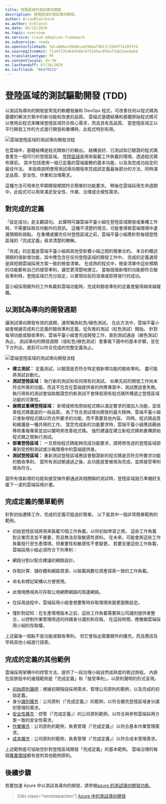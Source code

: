 ```yaml
---
title: 登陸區域的測試導向開發
description: 登陸區域的測試導向開發。
author: BrianBlanchard
ms.author: brblanch
ms.date: 05/15/2020
ms.topic: overview
ms.service: cloud-adoption-framework
ms.subservice: ready
ms.openlocfilehash: 5dca866a7d948caa59bba7981fc3569f7a10f47d
ms.sourcegitcommit: 71a4f33546443d8c875265ac8fbaf3ab24ae8ab4
ms.translationtype: MT
ms.contentlocale: zh-TW
ms.lasthandoff: 07/20/2020
ms.locfileid: "86479515"
---
```

# <a name="test-driven-development-tdd-for-landing-zones"></a>登陸區域的測試驅動開發 (TDD)

以測試為導向的開發是常見的軟體發展和 DevOps 程式，可改善任何以程式碼為基礎的解決方案中的新功能和改進的品質。 雲端式基礎結構和基礎原始程式碼可以使用此程式來確保登陸區域符合核心需求，而且具有高品質。 當登陸區域正以平行開發工作的方式進行開發和重構時，此程式特別有用。

![雲端登陸區域的測試導向開發流程](../../_images/ready/test-driven-development-process.png)

在雲端中，基礎結構是程式碼執行的輸出。 結構良好、已測試和已驗證的程式碼會產生一個可行的登陸區域。 [登陸區域](../landing-zone/index.md)是用來裝載工作負載的環境，透過程式碼布建前。 其中包括使用一組已定義的雲端服務的基本功能，以及為您成功設定的最佳作法。 本指南說明使用測試導向開發來完成該定義最後部分的方法，同時滿足品質、安全性、作業和治理需求。

這種方法可用來在早期開發期間符合簡單的功能要求。 稍後在雲端採用生命週期中，此程式可以用來滿足安全性、作業、治理或合規性需求。

## <a name="definition-of-done"></a>對完成的定義

「設定成功」是主觀語句。 此聲明可讓雲端平臺小組在登陸區域開發或重構工作時，不需要採取任何動作的資訊。 這種不清楚的情況，可能會導致雲端環境中遺漏預期和弱點。 在重構或擴充任何登陸區域之前，雲端平臺小組應針對每個登陸區域的「完成定義」尋求清楚的瞭解。

「完成」的定義是雲端平臺小組與其他受影響小組之間的簡單合約。 本合約概述預期的值新增功能，其中應包含在任何登陸區域的開發工作中。 完成的定義通常是與短期雲端採用方案一致的檢查清單。 在成熟的程式中，檢查清單中這些預期的功能都有自己的接受準則，讓您更清楚地建立。 當每個值新增的功能都符合驗收準則時，登陸區域已充分設定，以實現目前的浪潮或即將發行的成功。

當小組採用額外的工作負載和雲端功能時，完成和驗收準則的定義會變得越來越複雜。

## <a name="test-driven-development-cycle"></a>以測試為導向的開發週期

讓測試導向開發有效的週期，通常稱為紅色/綠色測試。 在此方法中，雲端平臺小組會根據完成和已定義的驗收準則定義，從失敗的測試（紅色測試）開始。 針對每項功能或驗收準則，雲端平臺小組會完成開發工作，直到測試通過（綠色測試）為止。 測試導向的開發週期（或紅色/綠色測試）會重複下圖中的基本步驟，並在下方列出，直到可以符合完成的完整定義為止。

![雲端登陸區域的測試導向開發流程](../../_images/ready/test-driven-development-process.png)

- **建立測試：** 定義測試，以驗證是否符合特定值新增功能的驗收準則。 盡可能將測試自動化。
- **測試登陸區域：** 執行新的測試和任何現有的測試。 如果先前的開發工作尚未符合所需的功能，而且不包含在雲端提供者的供應專案中，測試應該會失敗。 執行現有的測試會協助驗證您的新測試不會降低現有程式碼所傳遞之登陸區域功能的可靠性。
- **展開並重構登陸區域：** 新增或修改原始程式碼以滿足要求的值加入功能，並改善程式碼基底的一般品質。 為了符合測試導向開發的最大精神，雲端平臺小組只會新增程式碼以符合所要求的功能，而不需要其他內容。 同時，程式碼品質和維護是一種共用的工作。 當您完成新的功能要求時，雲端平臺小組應該藉由移除重複專案並加以闡明來改善程式碼。 強烈建議在建立新程式碼和重構原始程式碼之間執行測試。
- **部署登陸區域：** 一旦原始程式碼能夠完成功能要求，請將修改過的登陸區域部署到受控制測試或沙箱環境中的雲端提供者。
- **測試登陸區域：** 重新測試登陸區域應該會驗證新的程式碼是否符合所要求功能的驗收準則。 當所有測試都通過之後，此功能就會被視為完成，並將接受準則視為符合。

當所有值新增的功能和接受條件都通過其相關聯的測試時，登陸區域就已準備好支援下一波的雲端採用計畫。

## <a name="simple-example-of-a-definition-of-done"></a>完成定義的簡單範例

針對初始遷移工作，完成的定義可能過於簡單。 以下是其中一個非常簡單範例的範例。

- 初始登陸區域將用來裝載10個工作負載，以供初始學習之用。 這些工作負載對企業而言並不重要，而且無法存取敏感性資料。 在未來，可能會將這些工作負載發行至生產環境，但重要性和敏感性不會變更。 若要支援這些工作負載，雲端採用小組必須符合下列準則：

- 網路分割以配合建議的網路設計。
- 存取計算、儲存體和網路資源，以裝載與數位資產探索一致的工作負載。
- 命名和標記架構以方便使用。
- 此環境應視為可存取公用網際網路的周邊網路。
- 在採用過程中，雲端採用小組會想要暫時存取環境來變更服務設定。
- 僅針對認知：在生產環境版本之前，這些工作負載需要與公司識別提供者整合，以控制作業管理用途的持續身分識別和存取。 在這段時間，應撤銷雲端採用小組的存取權。

上述最後一個點不是功能或驗收準則。 但它會指出需要額外的擴充，而且應該及早與其他小組進行探索。

## <a name="additional-examples-of-a-definition-of-done"></a>完成的定義的其他範例

雲端採用架構中的控管方法，提供了一段治理小組自然成熟度的敘述旅程。 內嵌在該旅程中的幾個範例是「完成定義」和「接受準則」，以原則聲明的形式呈現。

- [初始原則聲明](../../govern/guides/complex/initial-corporate-policy.md#policy-statements)：根據初期階段採用需求，管理公司原則的範例，以及完成的初始定義。
- 身分[識別擴充](../../govern/guides/complex/identity-baseline-improvement.md#incremental-improvement-of-the-policy-statements)：公司原則（「完成定義」）的範例，以符合擴充登陸區域身分識別管理的需求。
- [安全性擴充](../../govern/guides/complex/security-baseline-improvement.md#incremental-improvement-of-the-policy-statements)：控管（「完成定義」）的公司原則範例，以符合與參照雲端採用方案一致的安全性需求。
- [作業擴充](../../govern/guides/complex/resource-consistency-improvement.md#incremental-improvement-of-the-policy-statements)：公司原則的範例，負責管理（「完成定義」）以符合基本作業管理需求。
- [成本擴充](../../govern/guides/complex/cost-management-improvement.md#changes-to-the-policy-statements)：公司原則的範例，負責管理（「完成定義」）以符合成本管理需求。

上述範例是可協助您針對登陸區域開發「完成定義」的基本範例。 雲端治理的每個[專業領域](../../govern/governance-disciplines.md)都有提供其他範例原則。

## <a name="next-steps"></a>後續步驟

若要加速 Azure 中以測試為導向的開發，請參閱[azure 的測試導向開發功能](./azure-test-driven-development.md)。

> [!div class="nextstepaction"]
> [Azure 中的測試導向開發](./azure-test-driven-development.md)
